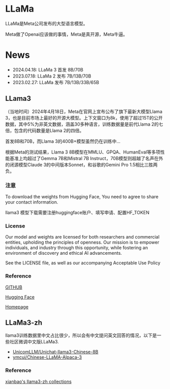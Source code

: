# LLaMa
LLaMa是Meta公司发布的大型语言模型。

Meta做了Openai应该做的事情，Meta是真开源，Meta牛逼。

# News
* 2024.04.18: LLaMa 3 首发 8B/70B
* 2023.07.18: LLaMa 2 发布 7B/13B/70B
* 2023.02.27: LLaMa 发布  7B/13B/33B/65B


## LLama3
（当地时间）2024年4月18日，Meta在官网上宣布公布了旗下最新大模型Llama 3，也是目前市场上最好的开源大模型。上下文窗口为8k，使用了超过15T的公开数据，其中5%为非英文数据，涵盖30多种语言，训练数据量是前代Llama 2的七倍，包含的代码数量是Llama 2的四倍。

首发8B和70B，而Llama 3的400B+模型虽然仍在训练中...

根据Meta的测试结果，Llama 3 8B模型在MMLU、GPQA、HumanEval等多项性能基准上均超过了Gemma 7B和Mistral 7B Instruct，70B模型则超越了名声在外的闭源模型Claude 3的中间版本Sonnet，和谷歌的Gemini Pro 1.5相比三胜两负。


### 注意 
To download the weights from Hugging Face, You need to agree to share your contact information.

llama3 模型下载需要注册huggingface账户、填写申请、配置HF_TOKEN  

### License
Our model and weights are licensed for both researchers and commercial entities, upholding the principles of openness. Our mission is to empower individuals, and industry through this opportunity, while fostering an environment of discovery and ethical AI advancements.

See the LICENSE file, as well as our accompanying Acceptable Use Policy

### Reference
[GITHUB](https://github.com/meta-llama/llama3)

[Hugging Face](https://huggingface.co/collections/meta-llama/meta-llama-3-66214712577ca38149ebb2b6)

[Homepage](https://llama.meta.com/llama3)

## LLaMa3-zh

llama3训练数据里中文占比很少，所以会有中文提问英文回答的情况，以下是一些社区微调中文版LLaMa3.

- [UnicomLLM/Unichat-llama3-Chinese-8B](https://huggingface.co/UnicomLLM/Unichat-llama3-Chinese-8B)
- [ymcui/Chinese-LLaMA-Alpaca-3](https://github.com/ymcui/Chinese-LLaMA-Alpaca-3)


### Reference
[xianbao's llama3-zh collections](https://huggingface.co/collections/xianbao/llama3-zh-662ba8503bdfe51948a28403)